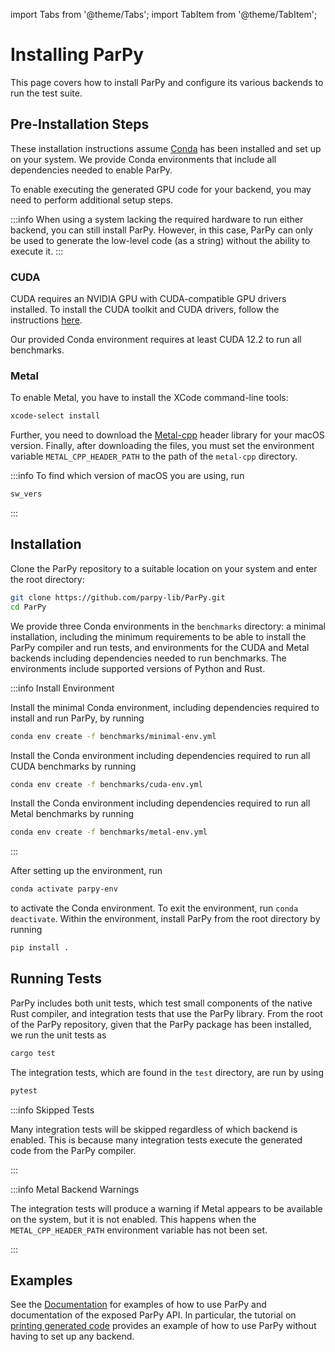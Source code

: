 import Tabs from '@theme/Tabs';
import TabItem from '@theme/TabItem';

# Installing ParPy

This page covers how to install ParPy and configure its various backends to run the test suite.

## Pre-Installation Steps

These installation instructions assume [Conda](https://docs.conda.io/projects/conda/en/latest/user-guide/install/index.html) has been installed and set up on your system. We provide Conda environments that include all dependencies needed to enable ParPy.

To enable executing the generated GPU code for your backend, you may need to perform additional setup steps.

:::info
When using a system lacking the required hardware to run either backend, you can still install ParPy. However, in this case, ParPy can only be used to generate the low-level code (as a string) without the ability to execute it.
:::

### CUDA

CUDA requires an NVIDIA GPU with CUDA-compatible GPU drivers installed. To install the CUDA toolkit and CUDA drivers, follow the instructions [here](https://developer.nvidia.com/cuda-toolkit-archive).

Our provided Conda environment requires at least CUDA 12.2 to run all benchmarks.

### Metal

To enable Metal, you have to install the XCode command-line tools:
```bash
xcode-select install
```

Further, you need to download the [Metal-cpp](https://developer.apple.com/metal/cpp/) header library for your macOS version. Finally, after downloading the files, you must set the environment variable `METAL_CPP_HEADER_PATH` to the path of the `metal-cpp` directory.

:::info
To find which version of macOS you are using, run
```bash
sw_vers
```
:::

## Installation

Clone the ParPy repository to a suitable location on your system and enter the root directory:
```bash
git clone https://github.com/parpy-lib/ParPy.git
cd ParPy
```

We provide three Conda environments in the `benchmarks` directory: a minimal installation, including the minimum requirements to be able to install the ParPy compiler and run tests, and environments for the CUDA and Metal backends including dependencies needed to run benchmarks. The environments include supported versions of Python and Rust.

:::info Install Environment
<Tabs>
<TabItem value="parpy-install-minimal" label="Minimal" default>

Install the minimal Conda environment, including dependencies required to install and run ParPy, by running
```bash
conda env create -f benchmarks/minimal-env.yml
```

</TabItem>
<TabItem value="parpy-install-cuda" label="CUDA">

Install the Conda environment including dependencies required to run all CUDA benchmarks by running
```bash
conda env create -f benchmarks/cuda-env.yml
```

</TabItem>
<TabItem value="parpy-install-metal" label="Metal">

Install the Conda environment including dependencies required to run all Metal benchmarks by running
```bash
conda env create -f benchmarks/metal-env.yml
```

</TabItem>
</Tabs>
:::

After setting up the environment, run
```bash
conda activate parpy-env
```
to activate the Conda environment. To exit the environment, run `conda deactivate`. Within the environment, install ParPy from the root directory by running
```bash
pip install .
```

## Running Tests

ParPy includes both unit tests, which test small components of the native Rust compiler, and integration tests that use the ParPy library. From the root of the ParPy repository, given that the ParPy package has been installed, we run the unit tests as
```bash
cargo test
```

The integration tests, which are found in the `test` directory, are run by using
```bash
pytest
```

:::info Skipped Tests

Many integration tests will be skipped regardless of which backend is enabled. This is because many integration tests execute the generated code from the ParPy compiler.

:::

:::info Metal Backend Warnings

The integration tests will produce a warning if Metal appears to be available on the system, but it is not enabled. This happens when the `METAL_CPP_HEADER_PATH` environment variable has not been set.

:::

## Examples

See the [Documentation](/docs) for examples of how to use ParPy and documentation of the exposed ParPy API. In particular, the tutorial on [printing generated code](/docs/tutorials/print-code) provides an example of how to use ParPy without having to set up any backend.
